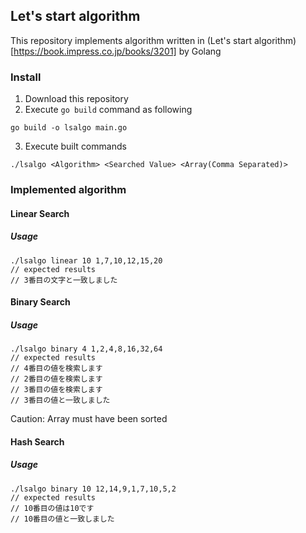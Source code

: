 ## Let's start algorithm


This repository implements algorithm written in (Let's start algorithm)[https://book.impress.co.jp/books/3201] by Golang


### Install

1. Download this repository
2. Execute `go build` command as following

```
go build -o lsalgo main.go
```

3. Execute built commands

```
./lsalgo <Algorithm> <Searched Value> <Array(Comma Separated)>
```

### Implemented algorithm

#### Linear Search

##### Usage

```
./lsalgo linear 10 1,7,10,12,15,20
// expected results
// 3番目の文字と一致しました 
```

#### Binary Search

##### Usage

```
./lsalgo binary 4 1,2,4,8,16,32,64
// expected results
// 4番目の値を検索します
// 2番目の値を検索します
// 3番目の値を検索します
// 3番目の値と一致しました
```

Caution: Array must have been sorted

#### Hash Search

##### Usage

```
./lsalgo binary 10 12,14,9,1,7,10,5,2
// expected results
// 10番目の値は10です
// 10番目の値と一致しました
```
